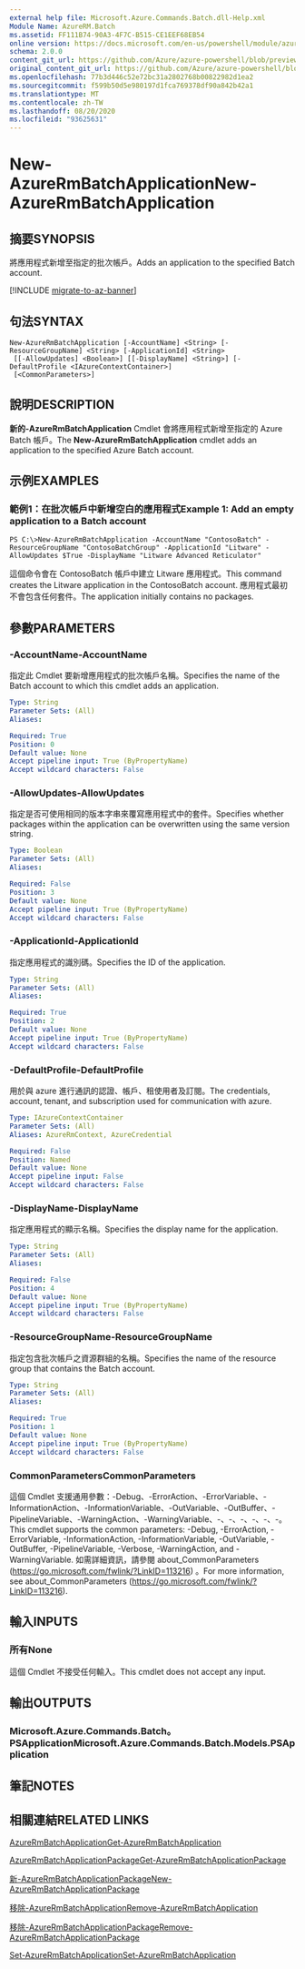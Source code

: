 ```yaml
---
external help file: Microsoft.Azure.Commands.Batch.dll-Help.xml
Module Name: AzureRM.Batch
ms.assetid: FF111B74-90A3-4F7C-B515-CE1EEF68EB54
online version: https://docs.microsoft.com/en-us/powershell/module/azurerm.batch/new-azurermbatchapplication
schema: 2.0.0
content_git_url: https://github.com/Azure/azure-powershell/blob/preview/src/ResourceManager/AzureBatch/Commands.Batch/help/New-AzureRmBatchApplication.md
original_content_git_url: https://github.com/Azure/azure-powershell/blob/preview/src/ResourceManager/AzureBatch/Commands.Batch/help/New-AzureRmBatchApplication.md
ms.openlocfilehash: 77b3d446c52e72bc31a2802768b00822982d1ea2
ms.sourcegitcommit: f599b50d5e980197d1fca769378df90a842b42a1
ms.translationtype: MT
ms.contentlocale: zh-TW
ms.lasthandoff: 08/20/2020
ms.locfileid: "93625631"
---
```

# <span data-ttu-id="1f091-101">New-AzureRmBatchApplication</span><span class="sxs-lookup"><span data-stu-id="1f091-101">New-AzureRmBatchApplication</span></span>

## <span data-ttu-id="1f091-102">摘要</span><span class="sxs-lookup"><span data-stu-id="1f091-102">SYNOPSIS</span></span>
<span data-ttu-id="1f091-103">將應用程式新增至指定的批次帳戶。</span><span class="sxs-lookup"><span data-stu-id="1f091-103">Adds an application to the specified Batch account.</span></span>

[!INCLUDE [migrate-to-az-banner](../../includes/migrate-to-az-banner.md)]

## <span data-ttu-id="1f091-104">句法</span><span class="sxs-lookup"><span data-stu-id="1f091-104">SYNTAX</span></span>

```
New-AzureRmBatchApplication [-AccountName] <String> [-ResourceGroupName] <String> [-ApplicationId] <String>
 [[-AllowUpdates] <Boolean>] [[-DisplayName] <String>] [-DefaultProfile <IAzureContextContainer>]
 [<CommonParameters>]
```

## <span data-ttu-id="1f091-105">說明</span><span class="sxs-lookup"><span data-stu-id="1f091-105">DESCRIPTION</span></span>
<span data-ttu-id="1f091-106">**新的-AzureRmBatchApplication** Cmdlet 會將應用程式新增至指定的 Azure Batch 帳戶。</span><span class="sxs-lookup"><span data-stu-id="1f091-106">The **New-AzureRmBatchApplication** cmdlet adds an application to the specified Azure Batch account.</span></span>

## <span data-ttu-id="1f091-107">示例</span><span class="sxs-lookup"><span data-stu-id="1f091-107">EXAMPLES</span></span>

### <span data-ttu-id="1f091-108">範例1：在批次帳戶中新增空白的應用程式</span><span class="sxs-lookup"><span data-stu-id="1f091-108">Example 1: Add an empty application to a Batch account</span></span>
```
PS C:\>New-AzureRmBatchApplication -AccountName "ContosoBatch" -ResourceGroupName "ContosoBatchGroup" -ApplicationId "Litware" -AllowUpdates $True -DisplayName "Litware Advanced Reticulator"
```

<span data-ttu-id="1f091-109">這個命令會在 ContosoBatch 帳戶中建立 Litware 應用程式。</span><span class="sxs-lookup"><span data-stu-id="1f091-109">This command creates the Litware application in the ContosoBatch account.</span></span>
<span data-ttu-id="1f091-110">應用程式最初不會包含任何套件。</span><span class="sxs-lookup"><span data-stu-id="1f091-110">The application initially contains no packages.</span></span>

## <span data-ttu-id="1f091-111">參數</span><span class="sxs-lookup"><span data-stu-id="1f091-111">PARAMETERS</span></span>

### <span data-ttu-id="1f091-112">-AccountName</span><span class="sxs-lookup"><span data-stu-id="1f091-112">-AccountName</span></span>
<span data-ttu-id="1f091-113">指定此 Cmdlet 要新增應用程式的批次帳戶名稱。</span><span class="sxs-lookup"><span data-stu-id="1f091-113">Specifies the name of the Batch account to which this cmdlet adds an application.</span></span>

```yaml
Type: String
Parameter Sets: (All)
Aliases: 

Required: True
Position: 0
Default value: None
Accept pipeline input: True (ByPropertyName)
Accept wildcard characters: False
```

### <span data-ttu-id="1f091-114">-AllowUpdates</span><span class="sxs-lookup"><span data-stu-id="1f091-114">-AllowUpdates</span></span>
<span data-ttu-id="1f091-115">指定是否可使用相同的版本字串來覆寫應用程式中的套件。</span><span class="sxs-lookup"><span data-stu-id="1f091-115">Specifies whether packages within the application can be overwritten using the same version string.</span></span>

```yaml
Type: Boolean
Parameter Sets: (All)
Aliases: 

Required: False
Position: 3
Default value: None
Accept pipeline input: True (ByPropertyName)
Accept wildcard characters: False
```

### <span data-ttu-id="1f091-116">-ApplicationId</span><span class="sxs-lookup"><span data-stu-id="1f091-116">-ApplicationId</span></span>
<span data-ttu-id="1f091-117">指定應用程式的識別碼。</span><span class="sxs-lookup"><span data-stu-id="1f091-117">Specifies the ID of the application.</span></span>

```yaml
Type: String
Parameter Sets: (All)
Aliases: 

Required: True
Position: 2
Default value: None
Accept pipeline input: True (ByPropertyName)
Accept wildcard characters: False
```

### <span data-ttu-id="1f091-118">-DefaultProfile</span><span class="sxs-lookup"><span data-stu-id="1f091-118">-DefaultProfile</span></span>
<span data-ttu-id="1f091-119">用於與 azure 進行通訊的認證、帳戶、租使用者及訂閱。</span><span class="sxs-lookup"><span data-stu-id="1f091-119">The credentials, account, tenant, and subscription used for communication with azure.</span></span>

```yaml
Type: IAzureContextContainer
Parameter Sets: (All)
Aliases: AzureRmContext, AzureCredential

Required: False
Position: Named
Default value: None
Accept pipeline input: False
Accept wildcard characters: False
```

### <span data-ttu-id="1f091-120">-DisplayName</span><span class="sxs-lookup"><span data-stu-id="1f091-120">-DisplayName</span></span>
<span data-ttu-id="1f091-121">指定應用程式的顯示名稱。</span><span class="sxs-lookup"><span data-stu-id="1f091-121">Specifies the display name for the application.</span></span>

```yaml
Type: String
Parameter Sets: (All)
Aliases: 

Required: False
Position: 4
Default value: None
Accept pipeline input: True (ByPropertyName)
Accept wildcard characters: False
```

### <span data-ttu-id="1f091-122">-ResourceGroupName</span><span class="sxs-lookup"><span data-stu-id="1f091-122">-ResourceGroupName</span></span>
<span data-ttu-id="1f091-123">指定包含批次帳戶之資源群組的名稱。</span><span class="sxs-lookup"><span data-stu-id="1f091-123">Specifies the name of the resource group that contains the Batch account.</span></span>

```yaml
Type: String
Parameter Sets: (All)
Aliases: 

Required: True
Position: 1
Default value: None
Accept pipeline input: True (ByPropertyName)
Accept wildcard characters: False
```

### <span data-ttu-id="1f091-124">CommonParameters</span><span class="sxs-lookup"><span data-stu-id="1f091-124">CommonParameters</span></span>
<span data-ttu-id="1f091-125">這個 Cmdlet 支援通用參數：-Debug、-ErrorAction、-ErrorVariable、-InformationAction、-InformationVariable、-OutVariable、-OutBuffer、-PipelineVariable、-WarningAction、-WarningVariable、-、-、-、-、-、-。</span><span class="sxs-lookup"><span data-stu-id="1f091-125">This cmdlet supports the common parameters: -Debug, -ErrorAction, -ErrorVariable, -InformationAction, -InformationVariable, -OutVariable, -OutBuffer, -PipelineVariable, -Verbose, -WarningAction, and -WarningVariable.</span></span> <span data-ttu-id="1f091-126">如需詳細資訊，請參閱 about_CommonParameters (https://go.microsoft.com/fwlink/?LinkID=113216) 。</span><span class="sxs-lookup"><span data-stu-id="1f091-126">For more information, see about_CommonParameters (https://go.microsoft.com/fwlink/?LinkID=113216).</span></span>

## <span data-ttu-id="1f091-127">輸入</span><span class="sxs-lookup"><span data-stu-id="1f091-127">INPUTS</span></span>

### <span data-ttu-id="1f091-128">所有</span><span class="sxs-lookup"><span data-stu-id="1f091-128">None</span></span>
<span data-ttu-id="1f091-129">這個 Cmdlet 不接受任何輸入。</span><span class="sxs-lookup"><span data-stu-id="1f091-129">This cmdlet does not accept any input.</span></span>

## <span data-ttu-id="1f091-130">輸出</span><span class="sxs-lookup"><span data-stu-id="1f091-130">OUTPUTS</span></span>

### <span data-ttu-id="1f091-131">Microsoft.Azure.Commands.Batch。PSApplication</span><span class="sxs-lookup"><span data-stu-id="1f091-131">Microsoft.Azure.Commands.Batch.Models.PSApplication</span></span>

## <span data-ttu-id="1f091-132">筆記</span><span class="sxs-lookup"><span data-stu-id="1f091-132">NOTES</span></span>

## <span data-ttu-id="1f091-133">相關連結</span><span class="sxs-lookup"><span data-stu-id="1f091-133">RELATED LINKS</span></span>

[<span data-ttu-id="1f091-134">AzureRmBatchApplication</span><span class="sxs-lookup"><span data-stu-id="1f091-134">Get-AzureRmBatchApplication</span></span>](./Get-AzureRmBatchApplication.md)

[<span data-ttu-id="1f091-135">AzureRmBatchApplicationPackage</span><span class="sxs-lookup"><span data-stu-id="1f091-135">Get-AzureRmBatchApplicationPackage</span></span>](./Get-AzureRmBatchApplicationPackage.md)

[<span data-ttu-id="1f091-136">新-AzureRmBatchApplicationPackage</span><span class="sxs-lookup"><span data-stu-id="1f091-136">New-AzureRmBatchApplicationPackage</span></span>](./New-AzureRmBatchApplicationPackage.md)

[<span data-ttu-id="1f091-137">移除-AzureRmBatchApplication</span><span class="sxs-lookup"><span data-stu-id="1f091-137">Remove-AzureRmBatchApplication</span></span>](./Remove-AzureRmBatchApplication.md)

[<span data-ttu-id="1f091-138">移除-AzureRmBatchApplicationPackage</span><span class="sxs-lookup"><span data-stu-id="1f091-138">Remove-AzureRmBatchApplicationPackage</span></span>](./Remove-AzureRmBatchApplicationPackage.md)

[<span data-ttu-id="1f091-139">Set-AzureRmBatchApplication</span><span class="sxs-lookup"><span data-stu-id="1f091-139">Set-AzureRmBatchApplication</span></span>](./Set-AzureRmBatchApplication.md)



